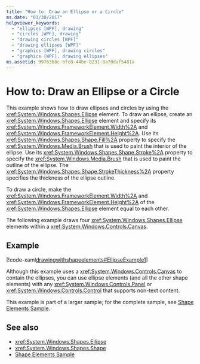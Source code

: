 ```yaml
---
title: "How to: Draw an Ellipse or a Circle"
ms.date: "03/30/2017"
helpviewer_keywords: 
  - "ellipses [WPF], drawing"
  - "circles [WPF], drawing"
  - "drawing circles [WPF]"
  - "drawing ellipses [WPF]"
  - "graphics [WPF], drawing circles"
  - "graphics [WPF], drawing ellipses"
ms.assetid: 99763b8c-bfc8-44be-8231-8a70daf5481a
---
```

# How to: Draw an Ellipse or a Circle
This example shows how to draw ellipses and circles by using the <xref:System.Windows.Shapes.Ellipse> element. To draw an ellipse, create an <xref:System.Windows.Shapes.Ellipse> element and specify its <xref:System.Windows.FrameworkElement.Width%2A> and <xref:System.Windows.FrameworkElement.Height%2A>. Use its <xref:System.Windows.Shapes.Shape.Fill%2A> property to specify the <xref:System.Windows.Media.Brush> that is used to paint the interior of the ellipse. Use its <xref:System.Windows.Shapes.Shape.Stroke%2A> property to specify the <xref:System.Windows.Media.Brush> that is used to paint the outline of the ellipse. The <xref:System.Windows.Shapes.Shape.StrokeThickness%2A> property specifies the thickness of the ellipse outline.  
  
 To draw a circle, make the <xref:System.Windows.FrameworkElement.Width%2A> and <xref:System.Windows.FrameworkElement.Height%2A> of the <xref:System.Windows.Shapes.Ellipse> element equal to each other.  
  
 The following example draws four <xref:System.Windows.Shapes.Ellipse> elements within a <xref:System.Windows.Controls.Canvas>.  
  
## Example  
 [!code-xaml[drawingwithshapeelements#EllipseExample1](~/samples/snippets/csharp/VS_Snippets_Wpf/DrawingWithShapeElements/CS/ellipseexample.xaml#ellipseexample1)]  
  
 Although this example uses a <xref:System.Windows.Controls.Canvas> to contain the ellipses, you can use ellipse elements (and all the other shape elements) with any <xref:System.Windows.Controls.Panel> or <xref:System.Windows.Controls.Control> that supports non-text content.  
  
 This example is part of a larger sample; for the complete sample, see [Shape Elements Sample](https://go.microsoft.com/fwlink/?LinkID=160037).  
  
## See also

- <xref:System.Windows.Shapes.Ellipse>
- <xref:System.Windows.Shapes.Shape>
- [Shape Elements Sample](https://go.microsoft.com/fwlink/?LinkID=160037)

